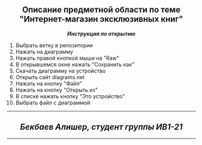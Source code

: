 <b><h2 align="center">Описание предметной области по теме "Интернет-магазин эксклюзивных книг"</b></h2>
<i><p align="center"><b>Инструкция по открытию</b></p></i>
    <ol>
  <li> Выбрать ветку в репозитории </li>
  <li> Нажать на диаграмму </li>
  <li> Нажать правой кнопкой мыши на "Raw" </li>
  <li> В открывшемся окне нажать "Сохранить как" </li>
  <li> Скачать диаграмму на устройство </li>
  <li> Открыть сайт diagrams.net </li>
  <li> Нажать на кнопку "Файл" </li>
  <li> Нажать на кнопку "Открыть из" </li>
  <li> В списке нажать кнопку "Это устройство" </li>
  <li> Выбрать файл с диаграммой </li>
</ol>
<hr>
<h2 align="center"><i>Бекбаев Алишер, студент группы ИВ1-21</i></h2>
<hr>
